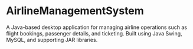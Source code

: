 # AirlineManagementSystem
A Java-based desktop application for managing airline operations such as flight bookings, passenger details, and ticketing. Built using Java Swing, MySQL, and supporting JAR libraries.
